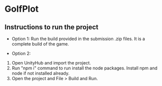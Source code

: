 # GolfPlot

## Instructions to run the project

- Option 1:
Run the build provided in the submission .zip files. It is a complete build of the game.

- Option 2:
1. Open UnityHub and import the project.
2. Run "npm i" command to run install the node packages. Install npm and node if not installed already. 
3. Open the project and File > Build and Run.
